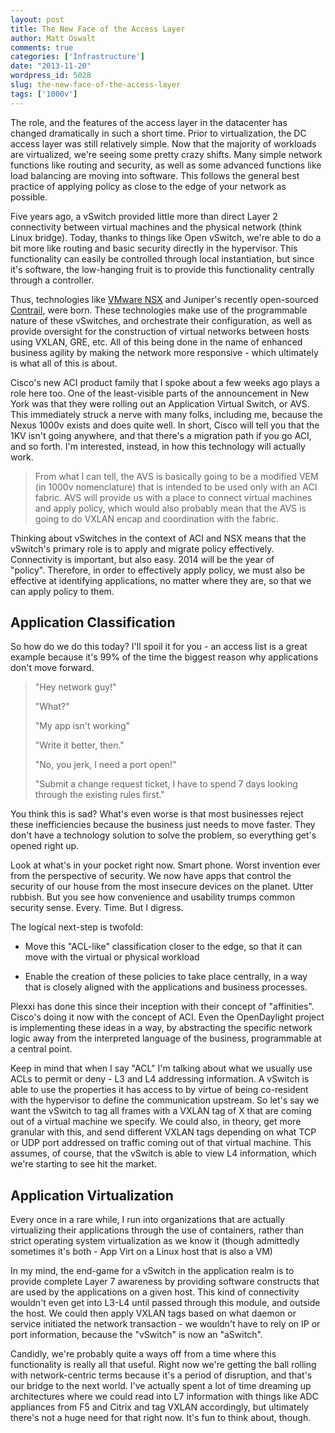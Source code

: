 ```yaml
---
layout: post
title: The New Face of the Access Layer
author: Matt Oswalt
comments: true
categories: ['Infrastructure']
date: "2013-11-20"
wordpress_id: 5028
slug: the-new-face-of-the-access-layer
tags: ['1000v']
---
```



The role, and the features of the access layer in the datacenter has changed dramatically in such a short time. Prior to virtualization, the DC access layer was still relatively simple. Now that the majority of workloads are virtualized, we're seeing some pretty crazy shifts. Many simple network functions like routing and security, as well as some advanced functions like load balancing are moving into software. This follows the general best practice of applying policy as close to the edge of your network as possible.

Five years ago, a vSwitch provided little more than direct Layer 2 connectivity between virtual machines and the physical network (think Linux bridge). Today, thanks to things like Open vSwitch, we're able to do a bit more like routing and basic security directly in the hypervisor. This functionality can easily be controlled through local instantiation, but since it's software, the low-hanging fruit is to provide this functionality centrally through a controller.

Thus, technologies like [VMware NSX](http://www.vmware.com/products/nsx/) and Juniper's recently open-sourced [Contrail](http://opencontrail.org/), were born. These technologies make use of the programmable nature of these vSwitches, and orchestrate their configuration, as well as provide oversight for the construction of virtual networks between hosts using VXLAN, GRE, etc. All of this being done in the name of enhanced business agility by making the network more responsive - which ultimately is what all of this is about.

Cisco's new ACI product family that I spoke about a few weeks ago plays a role here too. One of the least-visible parts of the announcement in New York was that they were rolling out an Application Virtual Switch, or AVS. This immediately struck a nerve with many folks, including me, because the Nexus 1000v exists and does quite well. In short, Cisco will tell you that the 1KV isn't going anywhere, and that there's a migration path if you go ACI, and so forth. I'm interested, instead, in how this technology will actually work.

> From what I can tell, the AVS is basically going to be a modified VEM (in 1000v nomenclature) that is intended to be used only with an ACI fabric. AVS will provide us with a place to connect virtual machines and apply policy, which would also probably mean that the AVS is going to do VXLAN encap and coordination with the fabric.

Thinking about vSwitches in the context of ACI and NSX means that the vSwitch's primary role is to apply and migrate policy effectively. Connectivity is important, but also easy. 2014 will be the year of "policy". Therefore, in order to effectively apply policy, we must also be effective at identifying applications, no matter where they are, so that we can apply policy to them.

## Application Classification

So how do we do this today? I'll spoil it for you - an access list is a great example because it's 99% of the time the biggest reason why applications don't move forward.

> "Hey network guy!"
> 
> "What?"
> 
> "My app isn't working"
> 
> "Write it better, then."
> 
> "No, you jerk, I need a port open!"
> 
> "Submit a change request ticket, I have to spend 7 days looking through the existing rules first."

You think this is sad? What's even worse is that most businesses reject these inefficiencies because the business just needs to move faster. They don't have a technology solution to solve the problem, so everything get's opened right up.

Look at what's in your pocket right now. Smart phone. Worst invention ever from the perspective of security. We now have apps that control the security of our house from the most insecure devices on the planet. Utter rubbish. But you see how convenience and usability trumps common security sense. Every. Time. But I digress.

The logical next-step is twofold:

  * Move this "ACL-like" classification closer to the edge, so that it can move with the virtual or physical workload

  * Enable the creation of these policies to take place centrally, in a way that is closely aligned with the applications and business processes.

Plexxi has done this since their inception with their concept of "affinities". Cisco's doing it now with the concept of ACI. Even the OpenDaylight project is implementing these ideas in a way, by abstracting the specific network logic away from the interpreted language of the business, programmable at a central point.

Keep in mind that when I say "ACL" I'm talking about what we usually use ACLs to permit or deny - L3 and L4 addressing information. A vSwitch is able to use the properties it has access to by virtue of being co-resident with the hypervisor to define the communication upstream. So let's say we want the vSwitch to tag all frames with a VXLAN tag of X that are coming out of a virtual machine we specify. We could also, in theory, get more granular with this, and send different VXLAN tags depending on what TCP or UDP port addressed on traffic coming out of that virtual machine. This assumes, of course, that the vSwitch is able to view L4 information, which we're starting to see hit the market.

## Application Virtualization

Every once in a rare while, I run into organizations that are actually virtualizing their applications through the use of containers, rather than strict operating system virtualization as we know it (though admittedly sometimes it's both - App Virt on a Linux host that is also a VM)

In my mind, the end-game for a vSwitch in the application realm is to provide complete Layer 7 awareness by providing software constructs that are used by the applications on a given host. This kind of connectivity wouldn't even get into L3-L4 until passed through this module, and outside the host. We could then apply VXLAN tags based on what daemon or service initiated the network transaction - we wouldn't have to rely on IP or port information, because the "vSwitch" is now an "aSwitch".

Candidly, we're probably quite a ways off from a time where this functionality is really all that useful. Right now we're getting the ball rolling with network-centric terms because it's a period of disruption, and that's our bridge to the next world. I've actually spent a lot of time dreaming up architectures where we could read into L7 information with things like ADC appliances from F5 and Citrix and tag VXLAN accordingly, but ultimately there's not a huge need for that right now. It's fun to think about, though.
